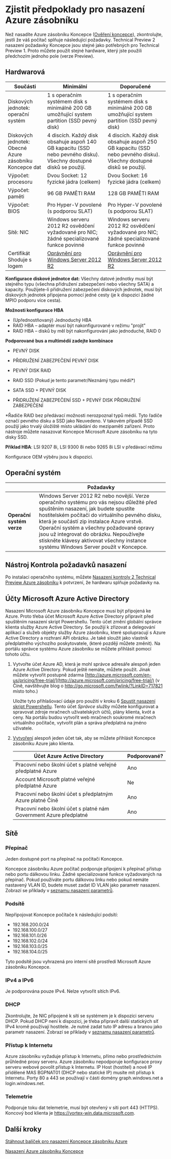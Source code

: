 <properties
    pageTitle="Před nasazením Azure zásobníku Koncepce | Microsoft Azure"
    description="Zobrazení prostředí a hardwarové požadavky pro Azure zásobníku Koncepce (Správce služby)."
    services="azure-stack"
    documentationCenter=""
    authors="ErikjeMS"
    manager="byronr"
    editor=""/>

<tags
    ms.service="azure-stack"
    ms.workload="na"
    ms.tgt_pltfrm="na"
    ms.devlang="na"
    ms.topic="get-started-article"
    ms.date="10/12/2016"
    ms.author="erikje"/>

# <a name="azure-stack-deployment-prerequisites"></a>Zjistit předpoklady pro nasazení Azure zásobníku

Než nasadíte Azure zásobníku Koncepce ([Ověření koncepce](azure-stack-poc.md)), zkontrolujte, jestli že váš počítač splňuje následující požadavky.
Technical Preview 2 nasazení požadavky Koncepce jsou stejné jako potřebných pro Technical Preview 1. Proto můžete použít stejné hardware, který jste použili předchozím jednoho pole (verze Preview).

## <a name="hardware"></a>Hardwarová

| Součásti | Minimální  | Doporučené |
|---|---|---|
| Diskových jednotek: operační systém | 1 s operačním systémem disk s minimálně 200 GB umožňující system partition (SSD pevný disk) | 1 s operačním systémem disk s minimálně 200 GB umožňující system partition (SSD pevný disk) |
| Diskových jednotek: Obecné Azure zásobníku Koncepce dat | 4 discích. Každý disk obsahuje aspoň 140 GB kapacitu (SSD nebo pevného disku). Všechny dostupné disků se použijí. | 4 discích. Každý disk obsahuje aspoň 250 GB kapacitu (SSD nebo pevného disku). Všechny dostupné disků se použijí.|
| Výpočet: procesoru | Dvou Socket: 12 fyzické jádra (celkem)  | Dvou Socket: 16 fyzické jádra (celkem) |
| Výpočet: paměti | 96 GB PAMĚTI RAM  | 128 GB PAMĚTI RAM |
| Výpočet: BIOS | Pro Hyper-V povolené (s podporou SLAT)  | Pro Hyper-V povolené (s podporou SLAT) |
| Sítě: NIC | Windows serveru 2012 R2 osvědčení vyžadované pro NIC; žádné specializované funkce povinné | Windows serveru 2012 R2 osvědčení vyžadované pro NIC; žádné specializované funkce povinné |
| Certifikát Shoduje s logem | [Oprávnění pro Windows Server 2012 R2](http://windowsservercatalog.com/results.aspx?&chtext=&cstext=&csttext=&chbtext=&bCatID=1333&cpID=0&avc=79&ava=0&avq=0&OR=1&PGS=25&ready=0) |[Oprávnění pro Windows Server 2012 R2](http://windowsservercatalog.com/results.aspx?&chtext=&cstext=&csttext=&chbtext=&bCatID=1333&cpID=0&avc=79&ava=0&avq=0&OR=1&PGS=25&ready=0)|

**Konfigurace diskové jednotce dat:** Všechny datové jednotky musí být stejného typu (všechna přidružení zabezpečení nebo všechny SATA) a kapacity. Použijete-li přidružení zabezpečení diskových jednotek, musí být diskových jednotek připojena pomocí jedné cesty (je k dispozici žádné MPIO podporu více cesta).

**Možnosti konfigurace HBA**
 
- (Upřednostňovaný) Jednoduchý HBA
- RAID HBA – adaptér musí být nakonfigurované v režimu "projít"
- RAID HBA – disků by měl být nakonfigurování jako jednoduché, RAID 0

**Podporované bus a multimédií zadejte kombinace**

-   PEVNÝ DISK

-   PŘIDRUŽENÍ ZABEZPEČENÍ PEVNÝ DISK

-   PEVNÝ DISK RAID

-   RAID SSD (Pokud je tento parametr/Neznámý typu médií\*)

-   SATA SSD + PEVNÝ DISK

-   PŘIDRUŽENÍ ZABEZPEČENÍ SSD + PEVNÝ DISK PŘIDRUŽENÍ ZABEZPEČENÍ

\*Řadiče RAID bez předávací možnosti nerozpoznal typů médií. Tyto řadiče označí pevného disku a SSD jako Neuvedeno. V takovém případě SSD použijí jako trvalý úložiště místo ukládání do mezipaměti zařízení. Proto nástroje můžete nasazovat Koncepce Microsoft Azure zásobníku na tyto disky SSD.

**Příklad HBA**: LSI 9207 8i, LSI 9300 8i nebo 9265 8i LSI v předávací režimu

Konfigurace OEM výběru jsou k dispozici.

## <a name="operating-system"></a>Operační systém

| | **Požadavky**  |
|---|---|
| **Operační systém verze** | Windows Server 2012 R2 nebo novější. Verze operačního systému pro vás nejsou důležité před spuštěním nasazení, jak budete spustíte hostitelském počítači do virtuálního pevného disku, která je součástí zip instalace Azure vrstvě. Operační systém a všechny požadované opravy jsou už integrovat do obrázku. Nepoužívejte stiskněte klávesy aktivovat všechny instance systému Windows Server použít v Koncepce.|

## <a name="deployment-requirements-check-tool"></a>Nástroj Kontrola požadavků nasazení

Po instalaci operačního systému, můžete [Nasazení kontroly 2 Technical Preview Azure zásobníku](https://gallery.technet.microsoft.com/Deployment-Checker-for-50e0f51b) k potvrzení, že hardwaru splňuje požadavky na.



## <a name="microsoft-azure-active-directory-accounts"></a>Účty Microsoft Azure Active Directory

Nasazení Microsoft Azure zásobníku Koncepce musí být připojená ke Azure. Proto třeba účet Microsoft Azure Active Directory připravit před spuštěním nasazení skript Powershellu. Tento účet změní globální správce klienta služby Azure Active Directory. Se použijí k zřizovat a delegování aplikací a služeb objekty služby Azure zásobníku, které spolupracují s Azure Active Directory a rozhraní API obrázku. Je také sloužit jako vlastník předplatného výchozího poskytovatele, (které později můžete změnit). Na portálu správce systému Azure zásobníku se můžete přihlásit pomocí tohoto účtu.

1. Vytvořte účet Azure AD, která je mohl správce adresáře alespoň jeden Azure Active Directory. Pokud ještě nemáte, můžete použít. Jinak můžete vytvořit postupně zdarma [http://azure.microsoft.com/en-us/pricing/free-trial/](http://azure.microsoft.com/pricing/free-trial/) (v Číně, navštěvujte blog o <http://go.microsoft.com/fwlink/?LinkID=717821> místo toho.)

    Uložte tyto přihlašovací údaje pro použití v kroku 6 [Spustit nasazení skript Powershellu](azure-stack-run-powershell-script.md#run-the-powershell-deployment-script). Tento účet *Správce služby* můžete konfigurovat a spravovat zdroje mračnech uživatelských účtů, plány klienta, kvót a ceny. Na portálu budou vytvořit web mračnech soukromé mračnech virtuálního počítače, vytvořit plán a správa předplatná na jméno uživatele.

2. [Vytvoření](azure-stack-add-new-user-aad.md) alespoň jeden účet tak, aby se můžete přihlásit Koncepce zásobníku Azure jako klienta.

  	| **Účet Azure Active Directory**  | **Podporované?** |
  	|---|---| 
  	| Pracovní nebo školní účet s platné veřejné předplatné Azure  | Ano |
  	| Account Microsoft platné veřejné předplatné Azure  | Ne |
  	| Pracovní nebo školní účet s předplatným Azure platné Číně  | Ano |
  	| Pracovní nebo školní účet s platné nám Government Azure předplatné  | Ano |


## <a name="network"></a>Sítě

### <a name="switch"></a>Přepínač

Jeden dostupné port na přepínač na počítači Koncepce.  

Koncepce zásobníku Azure počítač podporuje připojení k přepínač přístup nebo portu dálkovou linku. Žádné specializované funkce vyžadovaných na přepínač. Pokud používáte portu dálkovou linku nebo pokud nemáte nastavený VLAN ID, budete muset zadat ID VLAN jako parametr nasazení. Zobrazí se příklady v [seznamu nasazení parametrů](azure-stack-run-powershell-script.md).

### <a name="subnet"></a>Podsítě

Nepřipojovat Koncepce počítače k následující podsítí:
- 192.168.200.0/24
- 192.168.100.0/27
- 192.168.101.0/26
- 192.168.102.0/24
- 192.168.103.0/25
- 192.168.104.0/25

Tyto podsítě jsou vyhrazená pro interní sítě prostředí Microsoft Azure zásobníku Koncepce.

### <a name="ipv4ipv6"></a>IPv4 a IPv6

Je podporována pouze IPv4. Nelze vytvořit sítích IPv6.

### <a name="dhcp"></a>DHCP

Zkontrolujte, že NIC připojené k síti se systémem je k dispozici serveru DHCP. Pokud DHCP není k dispozici, je třeba připravit další statických síť IPv4 kromě používají hostitele. Je nutné zadat tuto IP adresu a branou jako parametr nasazení. Zobrazí se příklady v [seznamu nasazení parametrů](azure-stack-run-powershell-script.md).

### <a name="internet-access"></a>Přístup k Internetu

Azure zásobníku vyžaduje přístup k Internetu, přímo nebo prostřednictvím průhledné proxy serveru. Azure zásobníku nepodporuje konfigurace proxy serveru webové povolit přístup k Internetu. IP Host (hostitel) a nové IP přidělené MAS BGPNAT01 (DHCP nebo statické IP) musíte mít přístup k Internetu. Porty 80 a 443 se používají v části domény graph.windows.net a login.windows.net.

### <a name="telemetry"></a>Telemetrie

Podporuje toku dat telemetrie, musí být otevřený v síti port 443 (HTTPS). Koncový bod klienta je https://vortex-win.data.microsoft.com.


## <a name="next-steps"></a>Další kroky

[Stáhnout balíček pro nasazení Koncepce zásobníku Azure](https://azure.microsoft.com/overview/azure-stack/try/?v=try)

[Nasazení Azure zásobníku Koncepce](azure-stack-run-powershell-script.md)
